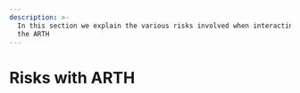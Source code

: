 ```yaml
---
description: >-
  In this section we explain the various risks involved when interacting with
  the ARTH
---
```


# Risks with ARTH

